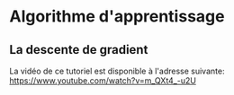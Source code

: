 # Algorithme d'apprentissage
## La descente de gradient

La vidéo de ce tutoriel est disponible à l'adresse suivante: https://www.youtube.com/watch?v=m_QXt4_-u2U


